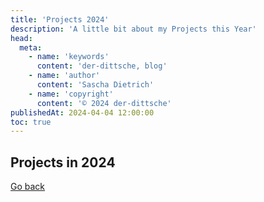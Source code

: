 ```yaml
---
title: 'Projects 2024'
description: 'A little bit about my Projects this Year'
head:
  meta:
    - name: 'keywords'
      content: 'der-dittsche, blog'
    - name: 'author'
      content: 'Sascha Dietrich'
    - name: 'copyright'
      content: '© 2024 der-dittsche'
publishedAt: 2024-04-04 12:00:00
toc: true
---
```


## Projects in 2024

[Go back](/blog/)
